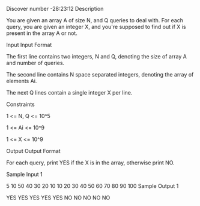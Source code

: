 Discover number -28:23:12
Description

You are given an array A of size N, and Q queries to deal with. For each query, you are given an integer X, and you're supposed to find out if X is present in the array A or not.


Input
Input Format

The first line contains two integers, N and Q, denoting the size of array A and number of queries.

The second line contains N space separated integers, denoting the array of elements Ai.

The next Q lines contain a single integer X per line.

Constraints

1 <= N, Q <= 10^5

1 <= Ai <= 10^9

1 <= X <= 10^9


Output
Output Format

For each query, print YES if the X is in the array, otherwise print NO.


Sample Input 1 

5 10
50 40 30 20 10
10
20
30
40
50
60
70
80
90
100
Sample Output 1

YES
YES
YES
YES
YES
NO
NO
NO
NO
NO